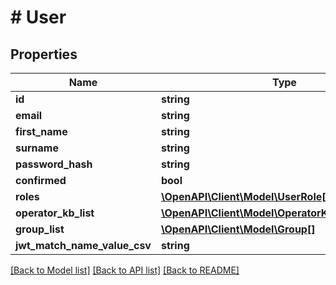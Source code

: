 # # User

## Properties

Name | Type | Description | Notes
------------ | ------------- | ------------- | -------------
**id** | **string** |  |
**email** | **string** |  |
**first_name** | **string** |  |
**surname** | **string** |  |
**password_hash** | **string** |  |
**confirmed** | **bool** |  |
**roles** | [**\OpenAPI\Client\Model\UserRole[]**](UserRole.md) |  |
**operator_kb_list** | [**\OpenAPI\Client\Model\OperatorKnowledgeBase[]**](OperatorKnowledgeBase.md) |  |
**group_list** | [**\OpenAPI\Client\Model\Group[]**](Group.md) |  |
**jwt_match_name_value_csv** | **string** |  |

[[Back to Model list]](../../README.md#models) [[Back to API list]](../../README.md#endpoints) [[Back to README]](../../README.md)
